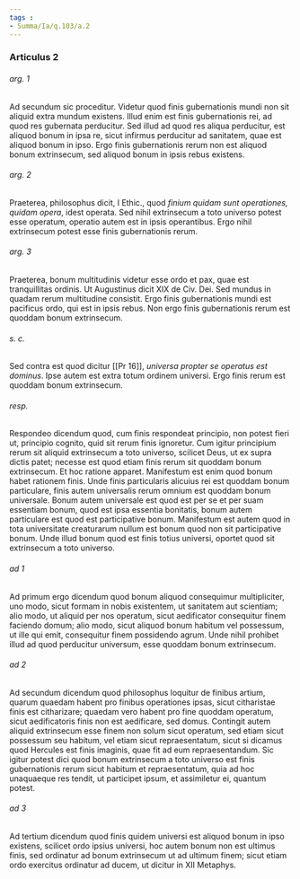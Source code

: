 ```yaml
---
tags : 
- Summa/Ia/q.103/a.2
---
```


### Articulus 2

###### arg. 1
Ad secundum sic proceditur. Videtur quod finis gubernationis mundi non sit aliquid extra mundum existens. Illud enim est finis gubernationis rei, ad quod res gubernata perducitur. Sed illud ad quod res aliqua perducitur, est aliquod bonum in ipsa re, sicut infirmus perducitur ad sanitatem, quae est aliquod bonum in ipso. Ergo finis gubernationis rerum non est aliquod bonum extrinsecum, sed aliquod bonum in ipsis rebus existens.

###### arg. 2
Praeterea, philosophus dicit, I Ethic., quod *finium quidam sunt operationes, quidam opera*, idest operata. Sed nihil extrinsecum a toto universo potest esse operatum, operatio autem est in ipsis operantibus. Ergo nihil extrinsecum potest esse finis gubernationis rerum.

###### arg. 3
Praeterea, bonum multitudinis videtur esse ordo et pax, quae est tranquillitas ordinis. Ut Augustinus dicit XIX de Civ. Dei. Sed mundus in quadam rerum multitudine consistit. Ergo finis gubernationis mundi est pacificus ordo, qui est in ipsis rebus. Non ergo finis gubernationis rerum est quoddam bonum extrinsecum.

###### s. c.
Sed contra est quod dicitur [[Pr 16]], *universa propter se operatus est dominus*. Ipse autem est extra totum ordinem universi. Ergo finis rerum est quoddam bonum extrinsecum.

###### resp.
Respondeo dicendum quod, cum finis respondeat principio, non potest fieri ut, principio cognito, quid sit rerum finis ignoretur. Cum igitur principium rerum sit aliquid extrinsecum a toto universo, scilicet Deus, ut ex supra dictis patet; necesse est quod etiam finis rerum sit quoddam bonum extrinsecum. Et hoc ratione apparet. Manifestum est enim quod bonum habet rationem finis. Unde finis particularis alicuius rei est quoddam bonum particulare, finis autem universalis rerum omnium est quoddam bonum universale. Bonum autem universale est quod est per se et per suam essentiam bonum, quod est ipsa essentia bonitatis, bonum autem particulare est quod est participative bonum. Manifestum est autem quod in tota universitate creaturarum nullum est bonum quod non sit participative bonum. Unde illud bonum quod est finis totius universi, oportet quod sit extrinsecum a toto universo.

###### ad 1
Ad primum ergo dicendum quod bonum aliquod consequimur multipliciter, uno modo, sicut formam in nobis existentem, ut sanitatem aut scientiam; alio modo, ut aliquid per nos operatum, sicut aedificator consequitur finem faciendo domum; alio modo, sicut aliquod bonum habitum vel possessum, ut ille qui emit, consequitur finem possidendo agrum. Unde nihil prohibet illud ad quod perducitur universum, esse quoddam bonum extrinsecum.

###### ad 2
Ad secundum dicendum quod philosophus loquitur de finibus artium, quarum quaedam habent pro finibus operationes ipsas, sicut citharistae finis est citharizare; quaedam vero habent pro fine quoddam operatum, sicut aedificatoris finis non est aedificare, sed domus. Contingit autem aliquid extrinsecum esse finem non solum sicut operatum, sed etiam sicut possessum seu habitum, vel etiam sicut repraesentatum, sicut si dicamus quod Hercules est finis imaginis, quae fit ad eum repraesentandum. Sic igitur potest dici quod bonum extrinsecum a toto universo est finis gubernationis rerum sicut habitum et repraesentatum, quia ad hoc unaquaeque res tendit, ut participet ipsum, et assimiletur ei, quantum potest.

###### ad 3
Ad tertium dicendum quod finis quidem universi est aliquod bonum in ipso existens, scilicet ordo ipsius universi, hoc autem bonum non est ultimus finis, sed ordinatur ad bonum extrinsecum ut ad ultimum finem; sicut etiam ordo exercitus ordinatur ad ducem, ut dicitur in XII Metaphys.

